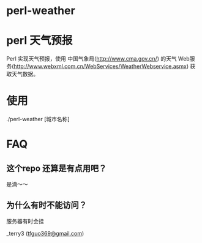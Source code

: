 # perl-weather
# perl 天气预报

Perl 实现天气预报，使用 中国气象局(http://www.cma.gov.cn/) 的天气 Web服务(http://www.webxml.com.cn/WebServices/WeatherWebservice.asmx) 获取天气数据。
# 使用
  ./perl-weather [城市名称]
# FAQ

## 这个repo 还算是有点用吧？
是滴～～

## 为什么有时不能访问？
服务器有时会挂

_terry3 (tfguo369@gmail.com)